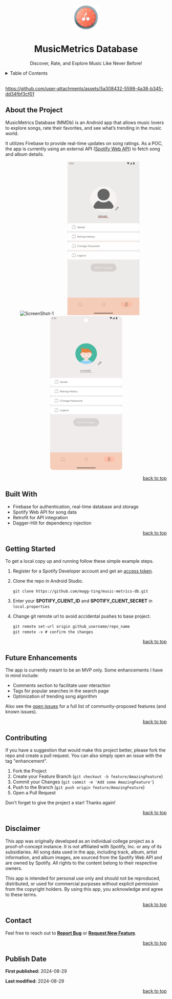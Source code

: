 <a id="readme-top"></a>
<!-- PROJECT LOGO -->
<br />
<div align="center">
  <a href="https://github.com/magg-ting/music-metrics-db">
    <img src="assets/images/logo.png" alt="Logo" width="80" height="80">
  </a>

  <h1 align="center">MusicMetrics Database</h1>
  <p align="center">
    Discover, Rate, and Explore Music Like Never Before!
    <br />
  </p>
</div>



<!-- TABLE OF CONTENTS -->
<details>
  <summary>Table of Contents</summary>
  <ol>
    <li><a href="#about-the-project">About the Project</a></li>
    <li><a href="#built-with">Built With</a></li>
    <li><a href="#getting-started">Getting Started</a></li>
    <li><a href="#future-enhancements">Future Enhancements</a></li>
    <li><a href="#contributing">Contributing</a></li>
    <li><a href="#disclaimer">Disclaimer</a></li>
    <li><a href="#contact">Contact</a></li>
    <li><a href="#publish-date">Publish Date</a></li>
  </ol>
</details>
<br/>


https://github.com/user-attachments/assets/5a308432-5598-4a38-b345-dd34fbf3cf01




<!-- ABOUT THE PROJECT -->
<div id="about-the-project">
  <h2>About the Project</h2>
  <p>MusicMetrics Database (MMDb) is an Android app that allows music lovers to explore songs, rate their favorites, and see what’s trending in the music world.</p>
  <p>
    It utilizes Firebase to provide real-time updates on song ratings. As a POC, the app is currently using an external API 
    (<a href="https://developer.spotify.com/documentation/web-api">Spotify Web API</a>) to fetch song and album details.
  </p>
  <div align="center">
    <img src="assets/images/feature-1.gif" alt="ScreenShot-1" width="225" height="480">
    <span>&ensp;&ensp;&ensp;&ensp;&ensp;</span>
    <img src="assets/images/feature-2.gif" alt="ScreenShot-2" width="225" height="480">
    <span>&ensp;&ensp;&ensp;&ensp;&ensp;</span>
    <img src="assets/images/feature-3.png" alt="ScreenShot-3" width="225" height="480">
  </div>
  <p align="right"><a href="#readme-top">back to top</a></p>
</div>



<!-- BUILT WITH -->
<div id="built-with">
  <h2>Built With</h2>
  <ul>
    <li>Firebase for authentication, real-time database and storage</li>
    <li>Spotify Web API for song data</li>
    <li>Retrofit for API integration</li>
    <li>Dagger-Hilt for dependency injection</li>
  </ul>
  <p align="right"><a href="#readme-top">back to top</a></p>
</div>



<!-- GETTING STARTED -->
<div id="getting-started">
  <h2>Getting Started</h2>
  <p>To get a local copy up and running follow these simple example steps.</p>
  <ol>
    <li>
      <p>Register for a Spotify Developer account and get an <a href="https://developer.spotify.com/documentation/web-api/tutorials/getting-started">access token</a>.</p>
    </li>
    <li>
        <p>Clone the repo in Android Studio.</p>
        <p><code>git clone https://github.com/magg-ting/music-metrics-db.git</code></p>
    </li>
    <li><p>Enter your <strong>SPOTIFY_CLIENT_ID</strong> and <strong>SPOTIFY_CLIENT_SECRET</strong> in <code>local.properties</code></p></li>
    <li><p>Change git remote url to avoid accidental pushes to base project.</p>
      <p>
        <code>git remote set-url origin github_username/repo_name</code><br/>
        <code>git remote -v # confirm the changes</code>
      </p>
    </li>
  </ol>
  <p align="right"><a href="#readme-top">back to top</a></p>
</div>



<!-- FUTURE ENHANCEMENTS -->
<div id="future-enhancements">
<h2>Future Enhancements</h2>
<p>The app is currently meant to be an MVP only. Some enhancements I have in mind include:</p>
<ul>
  <li>Comments section to facilitate user nteraction</li>
  <li>Tags for popular searches in the search page</li>
  <li>Optimization of trending song algorithm</li>
</ul>
<p>Also see the <a href="https://github.com/magg-ting/music-metrics-db/issues">open issues</a> for a full list of community-proposed features (and known issues).</p>
<p align="right"><a href="#readme-top">back to top</a></p>
</div>



<!-- CONTRIBUTING -->
<div id="contributing">
  <h2>Contributing</h2>
  <p>If you have a suggestion that would make this project better, please fork the repo and create a pull request. You can also simply open an issue with the tag "enhancement".</p>
  <ol>
    <li>Fork the Project</li>
    <li>Create your Feature Branch (<code>git checkout -b feature/AmazingFeature</code>)</li>
    <li>Commit your Changes (<code>git commit -m 'Add some AmazingFeature'</code>)</li>
    <li>Push to the Branch (<code>git push origin feature/AmazingFeature</code>)</li>
    <li>Open a Pull Request</li>
  </ol>
  <p>Don't forget to give the project a star! Thanks again!</p>
  <p align="right"><a href="#readme-top">back to top</a></p>
</div>



<!-- DISCLAIMER -->
<div id="disclaimer">
  <h2>Disclaimer</h2>
  <p>
    This app was originally developed as an individual college project as a proof-of-concept instance. It is not affiliated with Spotify, Inc. or any of its subsidiaries. All song data used in the app, including track, album, artist information, and album images, are sourced from the Spotify Web API and are owned by Spotify. All rights to the content belong to their respective owners.</p>
  <p>
    This app is intended for personal use only and should not be reproduced, distributed, or used for commercial purposes without explicit permission from the copyright holders. By using this app, you acknowledge and agree to these terms.
  </p>
  <p align="right"><a href="#readme-top">back to top</a></p>
</div>



<!-- CONTACT -->
<div id="contact">
  <h2>Contact</h2>
  <p>
    Feel free to reach out to <strong><a href="https://github.com/magg-ting/music-metrics-db/issues/new?labels=bug&template=bug-report---.md">Report Bug</a></strong> 
    or <strong><a href="https://github.com/magg-ting/music-metrics-db/issues/new?labels=enhancement&template=feature-request---.md">Request New Feature</a></strong>.
  </p>
  <p align="right"><a href="#readme-top">back to top</a></p>
</div>


<!-- PUBLISH DATE -->
<div id="publish-date">
  <h2>Publish Date</h2>
  <p><strong>First published:</strong> 2024-08-29</p>
  <p><strong>Last modified:</strong> 2024-08-29</p>   
  <p align="right"><a href="#readme-top">back to top</a></p>
</div>


